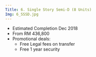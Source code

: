 ```yaml
---
Title: 6. Single Story Semi-D (8 Units)
Img: 6_SSSD.jpg
---
```


* Estimated Completion Dec 2018
* From RM 436,800
* Promotional deals:
    - Free Legal fees on transfer
    - Free 1 year security